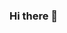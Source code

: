 ### Hi there 👋

<!--
**arieloO/arieloO** is a ✨ _special_ ✨ repository because its `README.md` (this file) appears on your GitHub profile.

I'm a new born Front-End Developer, I started learnig web development 4 years ago as a hobby.
At the end of 2019, a few months before pandemic, I decided to retrain as a developer and enrolled the Treehouse "Front-End Web Development" Track, among others. Months later, I'm still learnig and practicing, and just started looking for opportunities.

- 🔭 I’m currently working on finding my first front-end position, 
- 🌱 I’m currently learning node.js & express
- 👯 I’m looking to collaborate on ReactJs projects
- 🤔 I’m looking for help with 
- 💬 Ask me about good music to code with
- 📫 How to reach me: @ariel_is_dev on twitter
- 😄 Pronouns: he/him
- ⚡ Fun fact: I studied sound engineering and music production, I worked as a sound engineer during 5 years before starting a retrainig to web development
-->
